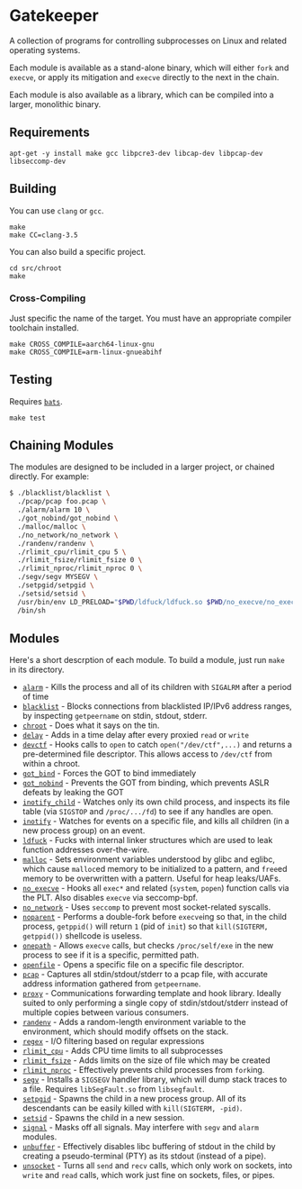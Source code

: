 # Gatekeeper

A collection of programs for controlling subprocesses on Linux and related operating systems.

Each module is available as a stand-alone binary, which will either `fork` and `execve`, or apply its mitigation and `execve` directly to the next in the chain.

Each module is also available as a library, which can be compiled into a larger, monolithic binary.

## Requirements

```
apt-get -y install make gcc libpcre3-dev libcap-dev libpcap-dev libseccomp-dev
```

## Building

You can use `clang` or `gcc`.

```
make
make CC=clang-3.5
```

You can also build a specific project.

```
cd src/chroot
make
```

### Cross-Compiling

Just specific the name of the target.  You must have an appropriate compiler toolchain installed.

```
make CROSS_COMPILE=aarch64-linux-gnu
make CROSS_COMPILE=arm-linux-gnueabihf
```

## Testing

Requires [`bats`](https://github.com/sstephenson/bats).

```
make test
```

## Chaining Modules

The modules are designed to be included in a larger project, or chained directly.  For example:

```sh
$ ./blacklist/blacklist \
  ./pcap/pcap foo.pcap \
  ./alarm/alarm 10 \
  ./got_nobind/got_nobind \
  ./malloc/malloc \
  ./no_network/no_network \
  ./randenv/randenv \
  ./rlimit_cpu/rlimit_cpu 5 \
  ./rlimit_fsize/rlimit_fsize 0 \
  ./rlimit_nproc/rlimit_nproc 0 \
  ./segv/segv MYSEGV \
  ./setpgid/setpgid \
  ./setsid/setsid \
  /usr/bin/env LD_PRELOAD="$PWD/ldfuck/ldfuck.so $PWD/no_execve/no_execve.so" \
  /bin/sh
```

## Modules

Here's a short descrption of each module.  To build a module, just run `make` in its directory.

- [`alarm`](src/alarm/README.md) - Kills the process and all of its children with `SIGALRM` after a period of time
- [`blacklist`](src/blacklist/README.md) - Blocks connections from blacklisted IP/IPv6 address ranges, by inspecting `getpeername` on stdin, stdout, stderr.
- [`chroot`](src/chroot/README.md) - Does what it says on the tin.
- [`delay`](src/delay/README.md) - Adds in a time delay after every proxied `read` or `write`
- [`devctf`](src/devctf/README.md) - Hooks calls to `open` to catch `open("/dev/ctf",...)` and returns a pre-determined file descriptor.  This allows access to `/dev/ctf` from within a chroot.
- [`got_bind`](src/got_bind/README.md) - Forces the GOT to bind immediately
- [`got_nobind`](src/got_nobind/README.md) - Prevents the GOT from binding, which prevents ASLR defeats by leaking the GOT
- [`inotify_child`](src/inotify_child/README.md) - Watches only its own child process, and inspects its file table (via `SIGSTOP` and `/proc/.../fd`) to see if any handles are open.
- [`inotify`](src/inotify/README.md) - Watches for events on a specific file, and kills all children (in a new process group) on an event.
- [`ldfuck`](src/ldfuck/README.md) - Fucks with internal linker structures which are used to leak function addresses over-the-wire.
- [`malloc`](src/malloc/README.md) - Sets environment variables understood by glibc and eglibc, which cause `malloc`ed memory to be initialized to a pattern, and `free`ed memory to be overwritten with a pattern.  Useful for heap leaks/UAFs.
- [`no_execve`](src/no_execve/README.md) - Hooks all `exec*` and related (`system`, `popen`) function calls via the PLT.  Also disables `execve` via seccomp-bpf.
- [`no_network`](src/no_network/README.md) - Uses `seccomp` to prevent most socket-related syscalls.
- [`noparent`](src/noparent/README.md) - Performs a double-fork before `execve`ing so that, in the child process, `getppid()` will return `1` (pid of `init`) so that `kill(SIGTERM, getppid())` shellcode is useless.
- [`onepath`](src/onepath/README.md) - Allows `execve` calls, but checks `/proc/self/exe` in the new process to see if it is a specific, permitted path.
- [`openfile`](src/openfile/README.md) - Opens a specific file on a specific file descriptor.
- [`pcap`](src/pcap/README.md) - Captures all stdin/stdout/stderr to a pcap file, with accurate address information gathered from `getpeername`.
- [`proxy`](src/proxy/README.md) - Communications forwarding template and hook library.  Ideally suited to only performing a single copy of stdin/stdout/stderr instead of multiple copies between various consumers.
- [`randenv`](src/randenv/README.md) - Adds a random-length environment variable to the environment, which should modify offsets on the stack.
- [`regex`](src/regex/README.md) - I/O filtering based on regular expressions
- [`rlimit_cpu`](src/rlimit_cpu/README.md) - Adds CPU time limits to all subprocesses
- [`rlimit_fsize`](src/rlimit_fsize/README.md) - Adds limits on the size of file which may be created
- [`rlimit_nproc`](src/rlimit_nproc/README.md) - Effectively prevents child processes from `fork`ing.
- [`segv`](src/segv/README.md) - Installs a `SIGSEGV` handler library, which will dump stack traces to a file.  Requires `libSegFault.so` from `libsegfault`.
- [`setpgid`](src/setpgid/README.md) - Spawns the child in a new process group.  All of its descendants can be easily killed with `kill(SIGTERM, -pid)`.
- [`setsid`](src/setsid/README.md) - Spawns the child in a new session.
- [`signal`](src/signal/README.md) - Masks off all signals.  May interfere with `segv` and `alarm` modules.
- [`unbuffer`](src/unbuffer/README.md) - Effectively disables libc buffering of stdout in the child by creating a pseudo-terminal (PTY) as its stdout (instead of a pipe).
- [`unsocket`](src/unsocket/README.md) - Turns all `send` and `recv` calls, which only work on sockets, into `write` and `read` calls, which work just fine on sockets, files, or pipes.

